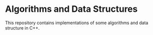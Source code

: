 # Algorithms and Data Structures
This repository contains implementations of some algorithms and data structure in C++.